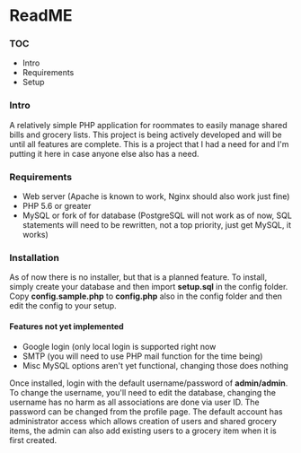 # ReadME

### TOC
- Intro
- Requirements
- Setup

### Intro
A relatively simple PHP application for roommates to easily manage shared bills and grocery lists. This project is being actively developed and will be until all features are complete. This is a project that I had a need for and I'm putting it here in case anyone else also has a need.

### Requirements
 - Web server (Apache is known to work, Nginx should also work just fine)
 - PHP 5.6 or greater
 - MySQL or fork of for database (PostgreSQL will not work as of now, SQL statements will need to be rewritten, not a top priority, just get MySQL, it works)

### Installation
As of now there is no installer, but that is a planned feature. To install, simply create your database and then import **setup.sql** in the config folder. Copy **config.sample.php** to **config.php** also in the config folder and then edit the config to your setup.
#### Features not yet implemented
- Google login (only local login is supported right now
- SMTP (you will need to use PHP mail function for the time being)
- Misc MySQL options aren't yet functional, changing those does nothing

Once installed, login with the default username/password of **admin/admin**. To change the username, you'll need to edit the database, changing the username has no harm as all associations are done via user ID. The password can be changed from the profile page. The default account has administrator access which allows creation of users and shared grocery items, the admin can also add existing users to a grocery item when it is first created.